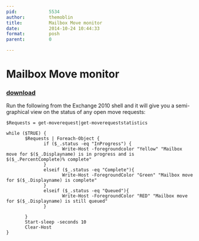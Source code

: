 ```yaml
---
pid:            5534
author:         themoblin
title:          Mailbox Move monitor
date:           2014-10-24 10:44:33
format:         posh
parent:         0

---
```


# Mailbox Move monitor

### [download](Scripts\5534.ps1)

Run the following from the Exchange 2010 shell and it will give you a semi-graphical view on the status of any open move requests:

```posh
$Requests = get-moverequest|get-moverequeststatistics

while ($TRUE) {
       $Requests | Foreach-Object {
              if ($_.status -eq "InProgress") {
                     Write-Host -foregroundcolor "Yellow" "Mailbox move for $($_.Displayname) is in progress and is $($_.PercentComplete)% complete"
              }
              elseif ($_.status -eq "Complete"){
                     Write-Host -ForegroundColor "Green" "Mailbox move for $($_.Displayname) is complete"
              }
              elseif ($_.status -eq "Queued"){
                     Write-Host -ForegroundColor "RED" "Mailbox move for $($_.Displayname) is still queued"
              }

       }
       Start-sleep -seconds 10
       Clear-Host
} 

```
